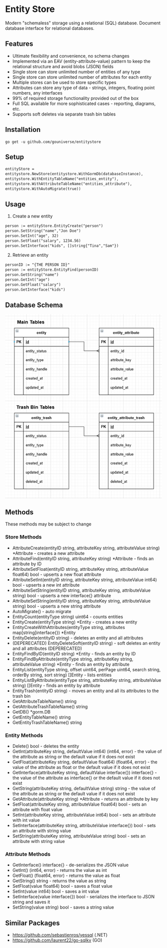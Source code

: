 # Entity Store

Modern "schemaless" storage using a relational (SQL) database. Document database interface for relational databases. 

## Features
- Ultimate flexibility and convenience, no schema changes
- Implemented via an EAV (entity-attribute-value) pattern to keep the relational structure and avoid blobs (JSON) fields
- Single store can store unlimited number of entities of any type
- Single store can store unlimited number of attributes for each entity
- Multiple stores can be used to store specific types
- Attributes can store any type of data - strings, integers, floating point numbers, any interfaces
- 99% of required storage functionality provided out of the box
- Full SQL available for more sophisticated cases - reporting, diagrams, etc.
- Supports soft deletes via separate trash bin tables

## Installation
```
go get -u github.com/gouniverse/entitystore
```

## Setup

```
entityStore = entitystore.NewStore(entitystore.WithGormDb(databaseInstance), entitystore.WithEntityTableName("entities_entity"), entitystore.WithAttributeTableName("entities_attribute"), entitystore.WithAutoMigrate(true))
```

## Usage

1. Create a new entity
```
person := entityStore.EntityCreate("person")
person.SetString("name","Jon Doe")
person.SetInt("age", 32)
person.SetFloat("salary", 1234.56)
person.SetInterface("kids", []string{"Tina","Sam"})
```

2. Retrieve an entity
```
personID := "{THE PERSON ID}"
person := entityStore.EntityFind(personID)
person.GetString("name")
person.GetInt("age")
person.GetFloat("salary")
person.GetInterface("kids")
```


## Database Schema

<img src="entitystore-database-schema.png" />

## Methods

These methods may be subject to change

### Store Methods


- AttributeCreate(entityID string, attributeKey string, attributeValue string) *Attribute - creates a new attribute
- AttributeFind(entityID string, attributeKey string) *Attribute - finds an attribute by ID
- AttributeSetFloat(entityID string, attributeKey string, attributeValue float64) bool - upserts a new float attribute
- AttributeSetInt(entityID string, attributeKey string, attributeValue int64) bool -  upserts a new int attribute
- AttributeSetString(entityID string, attributeKey string, attributeValue string) bool -  upserts a new interface{} attribute
- AttributeSetString(entityID string, attributeKey string, attributeValue string) bool -  upserts a new string attribute
- AutoMigrate() - auto migrate
- EntityCount(entityType string) uint64 - counts entities
- EntityCreate(entityType string) *Entity - creates a new entity
- EntityCreateWithAttributes(entityType string, attributes map[string]interface{}) *Entity
- EntityDelete(entityID string) - deletes an entity and all attributes
- (DEPERECATED) EntityDeleteSoft(entityID string) - soft deletes an entity and all attributes (DEPERECATED)
- EntityFindByID(entityID string) *Entity - finds an entity by ID
- EntityFindByAttribute(entityType string, attributeKey string, attributeValue string) *Entity - finds an entity by attribute
- EntityList(entityType string, offset uint64, perPage uint64, search string, orderBy string, sort string) []Entity - lists entities
- EntityListByAttribute(entityType string, attributeKey string, attributeValue string) []Entity - finds an entity by attribute
- EntityTrash(entityID string) - moves an entity and all its attributes to the trash bin
- GetAttributeTableName() string
- GetAttributeTrashTableName() string
- GetDB() *gorm.DB
- GetEntityTableName() string
- GetEntityTrashTableName() string


### Entity Methods

- Delete() bool - deletes the entity
- GetInt(attributeKey string, defaultValue int64) (int64, error) - the value of the attribute as string or the default value if it does not exist
- GetFloat(attributeKey string, defaultValue float64) (float64, error) - the value of the attribute as float or the default value if it does not exist
- GetInterface(attributeKey string, defaultValue interface{}) interface{} - the value of the attribute as interface{} or the default value if it does not exist
- GetString(attributeKey string, defaultValue string) string - the value of the attribute as string or the default value if it does not exist
- GetAttribute(attributeKey string) *Attribute - returns an attribute by key
- SetFloat(attributeKey string, attributeValue float64) bool - sets an attribute with float value
- SetInt(attributeKey string, attributeValue int64) bool - sets an attribute with int value
- SetInterface(attributeKey string, attributeValue interface{}) bool - sets an attribute with string value
- SetString(attributeKey string, attributeValue string) bool - sets an attribute with string value

### Attribute Methods

- GetInterface() interface{} - de-serializes the JSON value
- GetInt() (int64, error) - returns the value as int
- GetFloat() (float64, error) - returns the value as float
- GetString() string - returns the value as string
- SetFloat(value float64) bool - saves a float value
- SetInt(value int64) bool - saves a int value
- SetInterface(value interface{}) bool - serializes the interface to JSON string and saves it
- SetString(value string) bool - saves a string value

## Similar Packages
- https://github.com/sebastienros/yessql (.NET)
- https://github.com/laurent22/go-sqlkv (GO)
